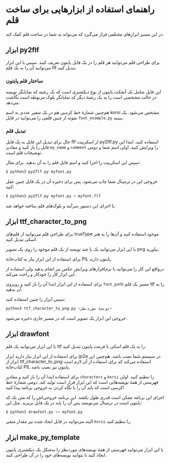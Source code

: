 # راهنمای استفاده از ابزارهایی برای ساخت قلم

در این مسیر ابزارهای مختلفی قرار می‌گیرد که می‌تواند به شما در ساخت قلم کمک کند.

## ابزار py2flf

برای طراحی قلم می‌توانید هر قلم را در یک فایل پایتون تعریف کنید. سپس با این ابزار می‌توانید آن را به یک قلم flf تبدیل کنید.

### ساختار قلم پایتون

این فایل شامل یک آبجکت پایتون از نوع دیکشنری است که یک رشته که نمایانگر نویسه در حالت مشخصی است را به یک رشتهٔ دیگر که نمایانگر بلوک مربوطه است نگاشت می‌دهد.

هم‌چنین شمارهٔ خط کرسی هم در یک متغیر عددی به اسم korsi مشخص می‌شود. یک نمونه از چنین قلمی را می‌توانید در فایل `font_example.py` ببینید.

### تبدیل قلم

حال برای تبدیل این فایل به یک فایل flf از اسکریپت py2flf.py استفاده کنید.
ابتدا این فایل را باز کنید و مقادیر `my_name` و `comment` را ویرایش کنید. اولی اسم شما و دومی توضیحات قلم است.

سپس این اسکریپت را اجرا کنید و اسم فایل قلم را به آن بدهید. برای مثال:

```bash
$ python3 py2flf.py myfont.py
```

خروجی این در ترمینال شما چاپ می‌شود. پس برای ذخیره آن در یک فایل چنین عمل کنید:

```bash
$ python3 py2flf.py myfont.py > myfont.flf
```

با اجرای این دستور سرآیند و بلوک‌های قلم ساخته خواهد شد.

## ابزار ttf_character_to_png

برای طراحی قلم می‌توانید از قلم‌های trueType موجود استفاده کنید و آن‌ها را به هنر اسکی تبدیل کنید.

با این ابزار می‌توانید یک یا چند نویسه از یک قلم موجود را روی یک تصویر png بیاورید.

برای استفاده از این ابزار نیاز به کتاب‌خانهٔ PIL پایتون دارید.

درواقع این کار را می‌توانید با نرم‌افزارهای ویرایش عکس نیز انجام بدهید ولی استفاده از این ابزار کار را خودکار و راحت می‌کند.

برای استفاده از این ابزار ابتدا آن را باز کنید و روبروی `font_path` مسیر یک قلم ttf را به آن بدهید.

سپس ابزار را چنین استفاده کنید:

```bash
python3 ttf_character_to_png.py <نویسهٔ موردنظر>
```

خروجی این ابزار یک تصویر است که در مسیر جاری ذخیره می‌شود.

## ابزار drawfont

با این ابزار می‌توانید یک قلم ttf را به یک قلم اسکی با فرمت پایتون تبدیل کنید.

برای استفاده از این ابزار نیاز دارید ابزار jp2a در سیستم شما نصب باشد. هم‌چنین این ابزار از ttf_character_to_png استفاده می‌کند که برای استفاده از آن لازم است کتاب‌خانهٔ PIL پایتون نیز نصب باشد.

برای استفاده ابتدا آن را باز کنید و مقادیر `characters` و `korsi` را تنظیم کنید. اولی فهرستی از همهٔ نویسه‌هایی است که این ابزار قرار است تولید کند. دومی شمارهٔ خط کرسی است که باید آن را با نگاه کردن به خروجی برنامه پیدا کنید!

اجرای این برنامه ممکن است قدری طول بکشد. این برنامه خروجی‌اش را که متن یک کد پایتون است در ترمینال می‌نویسد پس آن را باید در یک فایل بریزید. مثل این:

```bash
$ python3 drawfont.py >> myfont.py
```

البته می‌توانید در فایل ایجاد شده نیز مقدار متغیر `korsi` را تنظیم کنید.

## ابزار make_py_template

با این ابزار می‌توانید فهرستی از همهٔ نویسه‌های موردنظر را به‌شکل یک دیکشنری پایتون ایجاد کنید تا بتوانید نویسه‌های خود را در آن طراحی کنید.

